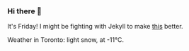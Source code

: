 ### Hi there :wave:

It's Friday! I might be fighting with Jekyll to make [this](https://swissclubto.github.io) better.

Weather in Toronto: light snow, at -11°C.
